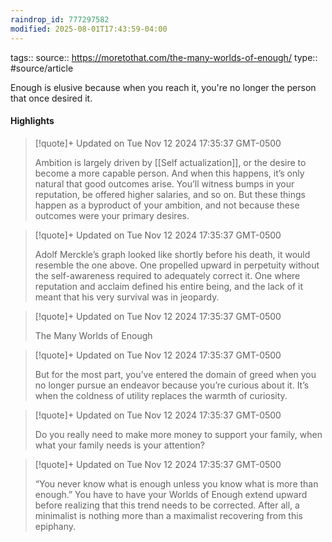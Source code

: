 ```yaml
---
raindrop_id: 777297582
modified: 2025-08-01T17:43:59-04:00
---
```


tags::
source:: https://moretothat.com/the-many-worlds-of-enough/
type:: #source/article

Enough is elusive because when you reach it, you're no longer the person that once desired it.

	
#### Highlights

> [!quote]+ Updated on Tue Nov 12 2024 17:35:37 GMT-0500
>
> Ambition is largely driven by [[Self actualization]], or the desire to become a more capable person. And when this happens, it’s only natural that good outcomes arise. You’ll witness bumps in your reputation, be offered higher salaries, and so on. But these things happen as a byproduct of your ambition, and not because these outcomes were your primary desires.

> [!quote]+ Updated on Tue Nov 12 2024 17:35:37 GMT-0500
>
> Adolf Merckle’s graph looked like shortly before his death, it would resemble the one above. One propelled upward in perpetuity without the self-awareness required to adequately correct it. One where reputation and acclaim defined his entire being, and the lack of it meant that his very survival was in jeopardy.

> [!quote]+ Updated on Tue Nov 12 2024 17:35:37 GMT-0500
>
> The Many Worlds of Enough

> [!quote]+ Updated on Tue Nov 12 2024 17:35:37 GMT-0500
>
> But for the most part, you’ve entered the domain of greed when you no longer pursue an endeavor because you’re curious about it. It’s when the coldness of utility replaces the warmth of curiosity.

> [!quote]+ Updated on Tue Nov 12 2024 17:35:37 GMT-0500
>
> Do you really need to make more money to support your family, when what your family needs is your attention?

> [!quote]+ Updated on Tue Nov 12 2024 17:35:37 GMT-0500
>
> “You never know what is enough unless you know what is more than enough.” You have to have your Worlds of Enough extend upward before realizing that this trend needs to be corrected. After all, a minimalist is nothing more than a maximalist recovering from this epiphany.
